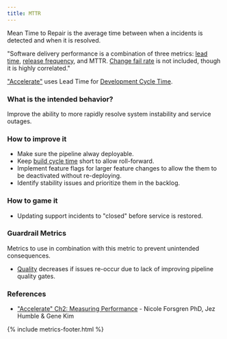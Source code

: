 ```yaml
---
title: MTTR
---
```



Mean Time to Repair is the average time between when a incidents is
detected and when it is resolved.

"Software delivery performance is a combination of three metrics: [lead time](./development-cycle-time.html), [release
frequency](./release-frequency.html), and MTTR. [Change fail rate](./change-fail-rate.html) is not included, though it
is highly correlated."

["Accelerate"](https://itrevolution.com/book/accelerate/) uses Lead Time for [Development Cycle Time](./development-cycle-time.html).

### What is the intended behavior?

Improve the ability to more rapidly resolve system instability and service outages.

### How to improve it

- Make sure the pipeline alway deployable.
- Keep [build cycle time](./build-duration.html) short to allow roll-forward.
- Implement feature flags for larger feature changes to allow the them to be deactivated without re-deploying.
- Identify stability issues and prioritize them in the backlog.

### How to game it

- Updating support incidents to "closed" before service is restored.

### Guardrail Metrics

Metrics to use in combination with this metric to prevent unintended consequences.

- [Quality](./quality.html) decreases if issues re-occur due to lack of improving pipeline quality gates.

### References

- ["Accelerate" Ch2: Measuring
  Performance](https://learning.oreilly.com/library/view/accelerate/9781457191435/13-ch2.xhtml) - Nicole Forsgren PhD, Jez Humble & Gene Kim

{% include metrics-footer.html %}
